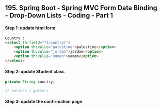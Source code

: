 ## 195. Spring Boot - Spring MVC Form Data Binding - Drop-Down Lists - Coding - Part 1

#### Step 1: update html form 

```html
Country : 
<select th:field="*{country}">
    <option th:value="palestine">palestine</option>
    <option th:value="jordan">jordan</option>
    <option th:value="yamen">yamen</option>
</select>
```

#### Step 2: update Student class 

```java
private String country;

// setters / getters 
```
#### Step 3: update the confirmation page 
